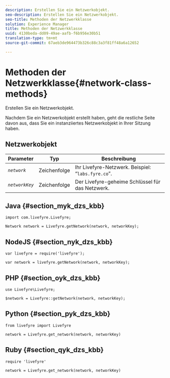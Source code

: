 ```yaml
---
description: Erstellen Sie ein Netzwerkobjekt.
seo-description: Erstellen Sie ein Netzwerkobjekt.
seo-title: Methoden der Netzwerkklasse
solution: Experience Manager
title: Methoden der Netzwerkklasse
uuid: 4130beda-dd09-49ae-aafb-f6b956e30b51
translation-type: tm+mt
source-git-commit: 67aeb3de964473b326c88c3a3f81ff48a6a12652

---
```



# Methoden der Netzwerkklasse{#network-class-methods}

Erstellen Sie ein Netzwerkobjekt.

Nachdem Sie ein Netzwerkobjekt erstellt haben, geht die restliche Seite davon aus, dass Sie ein instanziiertes Netzwerkobjekt in Ihrer Sitzung haben.

## Netzwerkobjekt

| Parameter | Typ | Beschreibung |
|---|---|---|
| *`network`* | Zeichenfolge | Ihr Livefyre-Netzwerk. Beispiel: “`labs.fyre.co`”. |
| *`networkKey`* | Zeichenfolge | Der Livefyre-geheime Schlüssel für das Netzwerk. |

## Java {#section_myk_dzs_kbb}

```
import com.livefyre.Livefyre; 
  
Network network = Livefyre.getNetwork(network, networkKey); 
```

## NodeJS {#section_nyk_dzs_kbb}

```
var livefyre = require('livefyre'); 
  
var network = livefyre.getNetwork(network, networkKey); 
```

## PHP {#section_oyk_dzs_kbb}

```
use Livefyre\Livefyre; 
  
$network = Livefyre::getNetwork(network, networkKey); 
```

## Python {#section_pyk_dzs_kbb}

```
from livefyre import Livefyre 
  
network = Livefyre.get_network(network, networkKey) 
```

## Ruby {#section_qyk_dzs_kbb}

```
require 'livefyre' 
  
network = Livefyre.get_network(network, networkKey) 
```
